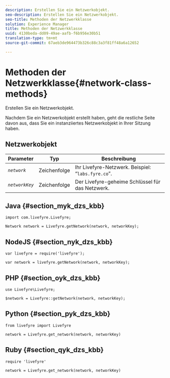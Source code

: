 ```yaml
---
description: Erstellen Sie ein Netzwerkobjekt.
seo-description: Erstellen Sie ein Netzwerkobjekt.
seo-title: Methoden der Netzwerkklasse
solution: Experience Manager
title: Methoden der Netzwerkklasse
uuid: 4130beda-dd09-49ae-aafb-f6b956e30b51
translation-type: tm+mt
source-git-commit: 67aeb3de964473b326c88c3a3f81ff48a6a12652

---
```



# Methoden der Netzwerkklasse{#network-class-methods}

Erstellen Sie ein Netzwerkobjekt.

Nachdem Sie ein Netzwerkobjekt erstellt haben, geht die restliche Seite davon aus, dass Sie ein instanziiertes Netzwerkobjekt in Ihrer Sitzung haben.

## Netzwerkobjekt

| Parameter | Typ | Beschreibung |
|---|---|---|
| *`network`* | Zeichenfolge | Ihr Livefyre-Netzwerk. Beispiel: “`labs.fyre.co`”. |
| *`networkKey`* | Zeichenfolge | Der Livefyre-geheime Schlüssel für das Netzwerk. |

## Java {#section_myk_dzs_kbb}

```
import com.livefyre.Livefyre; 
  
Network network = Livefyre.getNetwork(network, networkKey); 
```

## NodeJS {#section_nyk_dzs_kbb}

```
var livefyre = require('livefyre'); 
  
var network = livefyre.getNetwork(network, networkKey); 
```

## PHP {#section_oyk_dzs_kbb}

```
use Livefyre\Livefyre; 
  
$network = Livefyre::getNetwork(network, networkKey); 
```

## Python {#section_pyk_dzs_kbb}

```
from livefyre import Livefyre 
  
network = Livefyre.get_network(network, networkKey) 
```

## Ruby {#section_qyk_dzs_kbb}

```
require 'livefyre' 
  
network = Livefyre.get_network(network, networkKey) 
```
